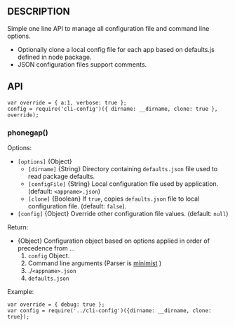 ## DESCRIPTION 
	
Simple one line API to manage all configuration file and command line options.

  - Optionally clone a local config file for each app based on defaults.js defined in node package.
  - JSON configuration files support comments.


## API

    var override = { a:1, verbose: true };
    config = require('cli-config')({ dirname: __dirname, clone: true }, override);

### phonegap()

Options:

  - `[options]` {Object}
    - `[dirname]`		{String} Directory containing `defaults.json` file used to read package defaults.
    - `[configFile]`	{String} Local configuration file used by application. (default: `<appname>.json`)
    - `[clone]`	    	{Boolean} If `true`, copies `defaults.json` file to local configuration file. (default: `false`).
  - `[config]`			{Object} Override other configuration file values.  (default: `null`) 

Return:

  - {Object} Configuration object based on options applied in order of precedence from ...
    1. `config` Object.
    1. Command line arguments (Parser is [minimist](https://github.com/substack/minimist) )
    1. ./`<appname>.json`
    1. `defaults.json`

Example:

	var override = { debug: true };
	var config = require('../cli-config')({dirname: __dirname, clone: true});
